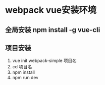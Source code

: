 # webpack  vue安装环境

## 全局安装 npm install -g vue-cli

## 项目安装

1. vue init webpack-simple 项目名
2. cd  项目名
3. npm install 
4. npm run dev